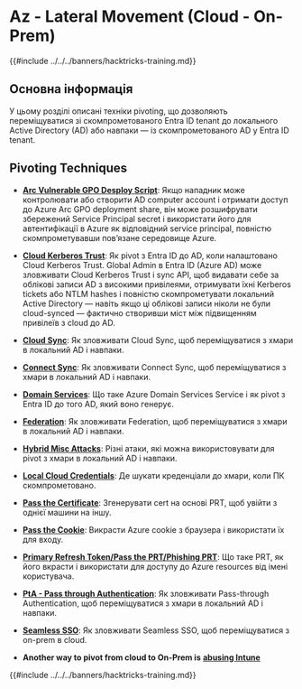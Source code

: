 # Az - Lateral Movement (Cloud - On-Prem)

{{#include ../../../banners/hacktricks-training.md}}

## Основна інформація

У цьому розділі описані техніки pivoting, що дозволяють переміщуватися зі скомпрометованого Entra ID tenant до локального Active Directory (AD) або навпаки — із скомпрометованого AD у Entra ID tenant.

## Pivoting Techniques

- [**Arc Vulnerable GPO Desploy Script**](az-arc-vulnerable-gpo-deploy-script.md): Якщо нападник може контролювати або створити AD computer account і отримати доступ до Azure Arc GPO deployment share, він може розшифрувати збережений Service Principal secret і використати його для автентифікації в Azure як відповідний service principal, повністю скомпрометувавши пов’язане середовище Azure.

- [**Cloud Kerberos Trust**](az-cloud-kerberos-trust.md): Як pivot з Entra ID до AD, коли налаштовано Cloud Kerberos Trust. Global Admin в Entra ID (Azure AD) може зловживати Cloud Kerberos Trust і sync API, щоб видавати себе за облікові записи AD з високими привілеями, отримувати їхні Kerberos tickets або NTLM hashes і повністю скомпрометувати локальний Active Directory — навіть якщо ці облікові записи ніколи не були cloud-synced — фактично створивши міст між підвищенням привілеїв з cloud до AD.

- [**Cloud Sync**](az-cloud-sync.md): Як зловживати Cloud Sync, щоб переміщуватися з хмари в локальний AD і навпаки.

- [**Connect Sync**](az-connect-sync.md): Як зловживати Connect Sync, щоб переміщуватися з хмари в локальний AD і навпаки.

- [**Domain Services**](az-domain-services.md): Що таке Azure Domain Services Service і як pivot з Entra ID до того AD, який воно генерує.

- [**Federation**](az-federation.md): Як зловживати Federation, щоб переміщуватися з хмари в локальний AD і навпаки.

- [**Hybrid Misc Attacks**](az-hybrid-identity-misc-attacks.md): Різні атаки, які можна використовувати для pivot з хмари в локальний AD і навпаки.

- [**Local Cloud Credentials**](az-local-cloud-credentials.md): Де шукати креденціали до хмари, коли ПК скомпрометовано.

- [**Pass the Certificate**](az-pass-the-certificate.md): Згенерувати cert на основі PRT, щоб увійти з однієї машини на іншу.

- [**Pass the Cookie**](az-pass-the-cookie.md): Викрасти Azure cookie з браузера і використати їх для входу.

- [**Primary Refresh Token/Pass the PRT/Phishing PRT**](az-primary-refresh-token-prt.md): Що таке PRT, як його вкрасти і використати для доступу до Azure resources від імені користувача.

- [**PtA - Pass through Authentication**](az-pta-pass-through-authentication.md): Як зловживати Pass-through Authentication, щоб переміщуватися з хмари в локальний AD і навпаки.

- [**Seamless SSO**](az-seamless-sso.md): Як зловживати Seamless SSO, щоб переміщуватися з on-prem в cloud.

- **Another way to pivot from cloud to On-Prem is** [**abusing Intune**](../az-services/intune.md)


{{#include ../../../banners/hacktricks-training.md}}
